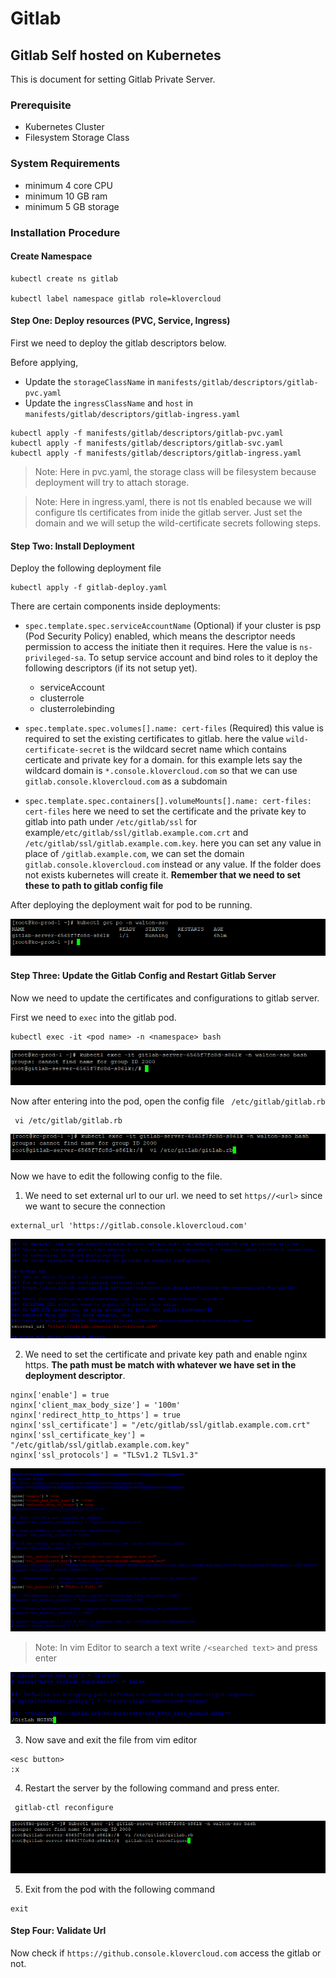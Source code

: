 # Gitlab

## Gitlab Self hosted on Kubernetes

This is document for setting Gitlab Private Server.

### Prerequisite
* Kubernetes Cluster
* Filesystem Storage Class

### System Requirements
* minimum 4 core CPU
* minimum 10 GB ram
* minimum 5 GB storage

### Installation Procedure

#### Create Namespace

```
kubectl create ns gitlab

kubectl label namespace gitlab role=klovercloud
```

#### Step One: Deploy resources (PVC, Service, Ingress)
First we need to deploy the gitlab descriptors below. 

Before applying,
* Update the `storageClassName` in `manifests/gitlab/descriptors/gitlab-pvc.yaml`
* Update the `ingressClassName` and `host` in `manifests/gitlab/descriptors/gitlab-ingress.yaml`

````
kubectl apply -f manifests/gitlab/descriptors/gitlab-pvc.yaml
kubectl apply -f manifests/gitlab/descriptors/gitlab-svc.yaml
kubectl apply -f manifests/gitlab/descriptors/gitlab-ingress.yaml
````

> Note: Here in pvc.yaml, the storage class will be filesystem because deployment will try to attach storage.


> Note: Here in ingress.yaml, there is not tls enabled because we will configure tls certificates
> from inide the gitlab server. Just set the domain and we will setup the wild-certificate secrets following steps.

#### Step Two: Install Deployment

Deploy the following deployment file

````
kubectl apply -f gitlab-deploy.yaml
````

There are certain components inside deployments:

* `spec.template.spec.serviceAccountName` (Optional) if your cluster is psp (Pod Security Policy) enabled,
  which means the descriptor needs permission to access the initiate then it requires. Here the value
  is `ns-privileged-sa`. To setup service account and bind roles to it deploy the following
  descriptors (if its not setup yet).

    * serviceAccount
    * clusterrole
    * clusterrolebinding

* `spec.template.spec.volumes[].name: cert-files` (Required) this value is required to set the existing certificates
  to gitlab. here the value `wild-certificate-secret` is the wildcard secret name which contains certicate and private key for a domain.
  for this example lets say the wildcard domain is `*.console.klovercloud.com` so that we can use `gitlab.console.klovercloud.com` as a subdomain


* `spec.template.spec.containers[].volumeMounts[].name: cert-files: cert-files` here we need to set the certificate and the private key to
  gitlab into path under `/etc/gitlab/ssl` for example`/etc/gitlab/ssl/gitlab.example.com.crt` and `/etc/gitlab/ssl/gitlab.example.com.key`. here  you
  can set any value in place of `/gitlab.example.com`, we can set the domain `gitlab.console.klovercloud.com` instead or any value.
  If the folder does not exists kubernetes will create it. **Remember that we need to set these to path to gitlab config file**

After deploying the deployment wait for pod to be running.

![](https://github.com/shaekhhasanshoron/klovercloud-container-platform-setup/blob/master/static/gitlab/1.gitlab.PNG)

#### Step Three: Update the Gitlab Config and Restart Gitlab Server

Now we need to update the certificates and configurations to gitlab server.

First we need to `exec` into the gitlab pod.

```
kubectl exec -it <pod name> -n <namespace> bash 
```
![](https://github.com/shaekhhasanshoron/klovercloud-container-platform-setup/blob/master/static/gitlab/2.gitlab.PNG)


Now after entering into the pod, open the config file ` /etc/gitlab/gitlab.rb`

```
 vi /etc/gitlab/gitlab.rb
```

![](https://github.com/shaekhhasanshoron/klovercloud-container-platform-setup/blob/master/static/gitlab/3.gitlab.PNG)

Now we have to edit the following config to the file.

1. We need to set external url to our url. we need to set `https//<url>` since we want to secure the
   connection
```
external_url 'https://gitlab.console.klovercloud.com'
```
![](https://github.com/shaekhhasanshoron/klovercloud-container-platform-setup/blob/master/static/gitlab/4.gitlab-config.PNG)

2. We need to set the certificate and private key path and enable nginx https. **The path must be match with whatever we have set in the deployment
   descriptor**.

````
nginx['enable'] = true
nginx['client_max_body_size'] = '100m'
nginx['redirect_http_to_https'] = true
nginx['ssl_certificate'] = "/etc/gitlab/ssl/gitlab.example.com.crt"
nginx['ssl_certificate_key'] = "/etc/gitlab/ssl/gitlab.example.com.key"
nginx['ssl_protocols'] = "TLSv1.2 TLSv1.3"
````


![](https://github.com/shaekhhasanshoron/klovercloud-container-platform-setup/blob/master/static/gitlab/5.gitlab-config.PNG)

> Note: In vim Editor to search a text write `/<searched text>` and press enter

![](https://github.com/shaekhhasanshoron/klovercloud-container-platform-setup/blob/master/static/gitlab/6.shortcut-vim.PNG)

3. Now save and exit the file from vim editor

```
<esc button>
:x
```

4. Restart the server by the following command and press enter.
```
 gitlab-ctl reconfigure
```

![](https://github.com/shaekhhasanshoron/klovercloud-container-platform-setup/blob/master/static/gitlab/7.gitlab-config.PNG)

5. Exit from the pod with the following command

```
exit
```

#### Step Four: Validate Url

Now check if `https://github.console.klovercloud.com` access the gitlab or not.
